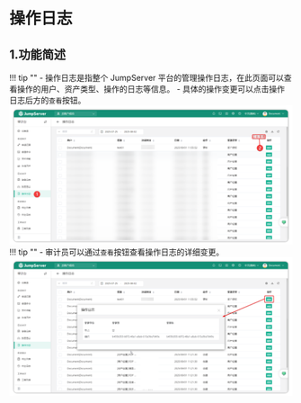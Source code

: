 # 操作日志
## 1.功能简述
!!! tip "" 
    - 操作日志是指整个 JumpServer 平台的管理操作日志，在此页面可以查看操作的用户、资产类型、操作的日志等信息。
    - 具体的操作变更可以点击操作日志后方的``查看``按钮。
![operation_logs_01](../../../../../img/v4_operation_logs_01.png)
!!! tip "" 
    - 审计员可以通过``查看``按钮查看操作日志的详细变更。
![operation_logs_02](../../../../../img/v4_operation_logs_02.png)